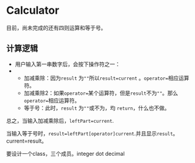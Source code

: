 # Calculator

目前，尚未完成的还有四则运算和等于号。

## 计算逻辑

+ 用户输入第一串数字后，会按下操作符之一：
+ + 加减乘除：因为`result` 为`""`所以`result=current` 。`operator=`相应运算符。
  + 加减乘除2：如果`operator=`某个运算符，但是`result`不为`""`。那么`operator=`相应运算符。
  + 等于号：此时，`result` 为`""`或不为，均 `return`，什么也不做。

总之，当输入加减乘除后，`leftPart=current`.

当输入等于号时，`result=leftPart[operator]current`.并且显示`result`。current=result。



要设计一个class，三个成员。integer dot decimal